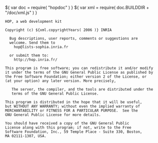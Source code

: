 ${ var doc = require( "hopdoc" ) }
${ var xml = require( doc.BUILDDIR + "/doc/xml.js" ) }

    HOP, a web development kit
       
    Copyright (c) ${xml.copyrightYears( 2006 )} INRIA
                                                                      
      Bug descriptions, user reports, comments or suggestions are      
      welcome. Send them to                                           
        hop@lists-sophia.inria.fr 
    
      or submit them to:
        http://hop.inria.fr/
                                                                      
    This program is free software; you can redistribute it and/or modify
    it under the terms of the GNU General Public License as published by 
    the Free Software Foundation; either version 2 of the License, or 
    (at your option) any later version. More precisely,
    
       The server, the compiler, and the tools are distributed under the 
       terms of the GNU General Public License.
    
    This program is distributed in the hope that it will be useful,   
    but WITHOUT ANY WARRANTY; without even the implied warranty of    
    MERCHANTABILITY or FITNESS FOR A PARTICULAR PURPOSE.  See the     
    GNU General Public License for more details.                      
                                                                      
    You should have received a copy of the GNU General Public         
    License along with this program; if not, write to the Free        
    Software Foundation, Inc., 59 Temple Place - Suite 330, Boston,   
    MA 02111-1307, USA.
